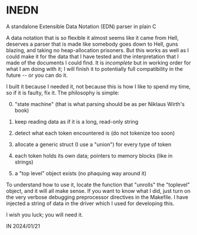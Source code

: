 # INEDN
A standalone Extensible Data Notation (EDN) parser in plain C

A data notation that is so flexible it almost seems like it came from Hell,
deserves a parser that is made like somebody goes down to Hell, guns blazing,
and taking no heap-allocation prisoners. But this works as well as I could
make it for the data that I have tested and the interpretation that I made
of the documents I could find. It is _incomplete_ but in working order for
what I am doing with it; I will finish it to potentially full compatibility
in the future -- or you can do it.

I built it because I needed it, not because this is how I like to spend my
time, so if it is faulty, fix it. The philosophy is simple:

0. "state machine" (that is what parsing should be as per Niklaus Wirth's book)

1. keep reading data as if it is a long, read-only string

2. detect what each token encountered is (do not tokenize too soon)

3. allocate a generic struct (I use a "union") for every type of token

4. each token holds its own data; pointers to memory blocks (like in strings)

5. a "top level" object exists (no phaquing way around it)

To understand how to use it, locate the function that "unrolls" the "toplevel"
object, and it will all make sense. If you want to know what I did, just turn
on the very verbose debugging preprocessor directives in the Makefile. I have
injected a string of data in the driver which I used for developing this.

I wish you luck; you will need it.

IN 2024/01/21
